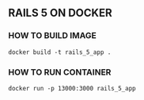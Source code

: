## RAILS 5 ON DOCKER

### HOW TO BUILD IMAGE

    docker build -t rails_5_app .

### HOW TO RUN CONTAINER

    docker run -p 13000:3000 rails_5_app

